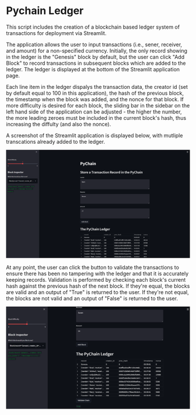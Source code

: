 # Pychain Ledger

This script includes the creation of a blockchain based ledger system of transactions for deployment via Streamlit.

The application allows the user to input transactions (i.e., sener, receiver, and amount) for a non-specified currency. Initially, the only record showing in the ledger is the "Genesis" block by default, but the user can click "Add Block" to record transactions in subsequent blocks which are added to the ledger. The ledger is displayed at the bottom of the Streamlit application page.

Each line item in the ledger dispalys the transaction data, the creator id (set by default equal to 100 in this application), the hash of the previous block, the timestamp when the block was added, and the nonce for that block. If more difficulty is desired for each block, the sliding bar in the sidebar on the left hand side of the application can be adjusted - the higher the number, the more leading zeroes must be included in the current block's hash, thus increasing the diffulty (and also the nonce). 

A screenshot of the Streamlit application is displayed below, with mutliple transcations already added to the ledger.

![Streamlit App Blocks](Images/Streamlit_app_blocks.png)

At any point, the user can click the button to validate the transactions to ensure there has been no tampering with the ledger and that it is accurately keeping records. Validation is performed by checking each block's current hash against the previous hash of the next block. If they're equal, the blocks are valid and an output of "True" is returned to the user. If they're not equal, the blocks are not valid and an output of "False" is returned to the user.

![Streamlit App Validation](Images/Streamlit_app_validation.png)